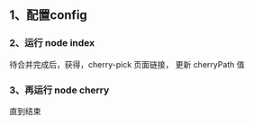 ## 1、配置config 
### 2、运行 node index 
待合并完成后，获得，cherry-pick 页面链接， 更新 cherryPath 值
### 3、再运行 node cherry
直到结束
